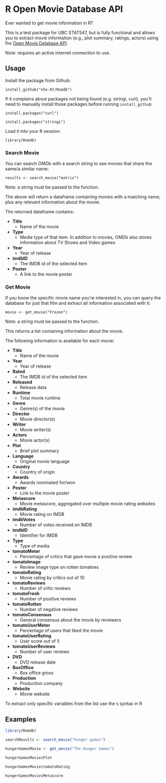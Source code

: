 <!-- README.md is generated from README.Rmd. Please edit that file -->
R Open Movie Database API
=========================

Ever wanted to get movie information in R?

This is a test package for UBC STAT547, but is fully functional and allows you to extract movie information (e.g., plot summary, ratings, actors) using the [Open Movie Database API](http://www.omdbapi.com).

Note: requires an active internet connection to use.

Usage
-----

Install the package from Github:

`install_github("sho-87/Romdb")`

If it complains about packages not being found (e.g. stringi, curl), you'll need to manually install those packages before running `install_github`:

`install.packages("curl")`

`install.packages("stringi")`

Load it into your R session:

`library(Romdb)`

### Search Movie

You can search OMDb with a search string to see movies that share the same/a similar name:

`results <- search_movie("matrix")`

Note: a string must be passed to the function.

The above will return a dataframe containing movies with a matching name, plus any relevant information about the movie.

The returned dataframe contains:

-   **Title**
    -   Name of the movie
-   **Type**
    -   Media type of that item. In addition to movies, OMDb also stores information about TV Shows and Video games
-   **Year**
    -   Year of release
-   **imdbID**
    -   The IMDB id of the selected item
-   **Poster**
    -   A link to the movie poster

### Get Movie

If you know the specific movie name you're interested in, you can query the database for just that film and extract all information associated with it:

`movie <- get_movie("Frozen")`

Note: a string must be passed to the function.

This returns a list containing information about the movie.

The following information is available for each movie:

-   **Title**
    -   Name of the movie
-   **Year**
    -   Year of release
-   **Rated**
    -   The IMDB id of the selected item
-   **Released**
    -   Release data
-   **Runtime**
    -   Total movie runtime
-   **Genre**
    -   Genre(s) of the movie
-   **Director**
    -   Movie director(s)
-   **Writer**
    -   Movie writer(s)
-   **Actors**
    -   Movie actor(s)
-   **Plot**
    -   Brief plot summary
-   **Language**
    -   Original movie language
-   **Country**
    -   Country of origin
-   **Awards**
    -   Awards nominated for/won
-   **Poster**
    -   Link to the movie poster
-   **Metascore**
    -   Movie metascore, aggregated over multiple movie rating websites
-   **imdbRating**
    -   Movie rating on IMDB
-   **imdbVotes**
    -   Number of votes received on IMDB
-   **imdbID**
    -   Identifier for IMDB
-   **Type**
    -   Type of media
-   **tomatoMeter**
    -   Percentage of critics that gave movie a positive review
-   **tomatoImage**
    -   Review image type on rotten tomatoes
-   **tomatoRating**
    -   Movie rating by critics out of 10
-   **tomatoReviews**
    -   Number of critic reviews
-   **tomatoFresh**
    -   Number of positive reviews
-   **tomatoRotten**
    -   Number of negative reviews
-   **tomatoConsensus**
    -   General consensus about the movie by reviewers
-   **tomatoUserMeter**
    -   Percentage of users that liked the movie
-   **tomatoUserRating**
    -   User score out of 5
-   **tomatoUserReviews**
    -   Number of user reviews
-   **DVD**
    -   DVD release date
-   **BoxOffice**
    -   Box office gross
-   **Production**
    -   Production company
-   **Website**
    -   Movie website

To extract only specific variables from the list use the `$` syntax in R

Examples
--------

``` r
library(Romdb)

searchResults <- search_movie("hunger games")

hungerGamesMovie <- get_movie("The Hunger Games")

hungerGamesMovie$Plot

hungerGamesMovie$tomatoRating

hungerGamesMovie$Metascore
```
